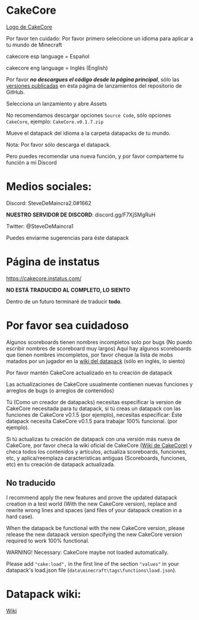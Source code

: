 ﻿# CakeCore
[Logo de CakeCore](imagenes/cakecore.png)

Por favor ten cuidado:
Por favor primero seleccione un idioma para aplicar a tu mundo de Minecraft

cakecore esp language = Español

cakecore eng language = Inglés (English)

Por favor ***no descargues el código desde la página principal***, sólo las [versiones publicadas](https://github.com/tacozyt/CakeCore/releases) en ésta página de lanzamientos del repositorio de GitHub.

Selecciona un lanzamiento y abre Assets

No recomendamos descargar opciones `Source Code`, sólo opciones `CakeCore`, ejemplo: `CakeCore.v0.1.7.zip`

Mueve el datapack del idioma a la carpeta datapacks de tu mundo.

Nota: Por favor sólo descarga el datapack.

Pero puedes recomendar una nueva función, y por favor comparteme tu función a mi Discord

# Medios sociales:
Discord: SteveDeMaincra2.0#1662

**NUESTRO SERVIDOR DE DISCORD**: discord.gg/F7XjSMgRuH

Twitter: @SteveDeMaincra1

Puedes enviarme sugerencias para éste datapack

# Página de instatus

https://cakecore.instatus.com/


**NO ESTÁ TRADUCIDO AL COMPLETO, LO SIENTO**

Dentro de un futuro terminaré de traducir **todo**.

# Por favor sea cuidadoso


Algunos scoreboards tienen nombres incompletos solo por bugs (No puedo escribir nombres de scoreboard muy largos)
Aquí hay algunos scoreboards que tienen nombres imcompletos, por favor cheque la lista de mobs matados por un jugador en la [wiki del datapack](https://github.com/tacozyt/CakeCore/wiki) (sólo en inglés, lo siento)


Por favor mantén CakeCore actualizado en tu creación de datapack

Las actualizaciones de CakeCore usualmente contienen nuevas funciones y arreglos de bugs (o arreglos de contenidos)


Tú (Como un creador de datapacks) necesitas especificar la version de CakeCore necesitada para tu datapack, si tú creas un datapack con las funciones de CakeCore v0.1.5 (por ejemplo), necesitas especificar: Éste datapack necesita CakeCore v0.1.5 para trabajar 100% funcional. (por ejemplo).


Si tú actualizas tu creación de datapack con una versión más nueva de CakeCore, por favor checa la wiki oficial de CakeCore [(Wiki de CakeCore)](https://github.com/tacozyt/CakeCore/wiki) y checa todos los contenidos y artículos, actualiza scoreboards, funciones, etc, y aplica/reemplaza características antiguas (Scoreboards, funciones, etc) en tu creación de datapack actualizada.

## No traducido
I recommend apply the new features and prove the updated datapack creation in a test world (With the new CakeCore version), replace and rewrite wrong lines and spaces (and files of your datapack creation in a hard case).

When the datapack be functional with the new CakeCore version, please release the new datapack version specifying the new CakeCore version required to work 100% functional.


WARNING! Necessary: CakeCore maybe not loaded automatically.

Please add `"cake:load",` in the first line of the section `"values"` in your datapack's load.json file (`data\minecraft\tags\functions\load.json`).



# Datapack wiki:
[Wiki](https://github.com/tacozyt/CakeCore/wiki)

